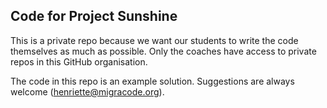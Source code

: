 ## Code for Project Sunshine

This is a private repo because we want our students to write the code themselves as much as possible. Only the coaches have access to private repos in this GitHub organisation.

The code in this repo is an example solution. Suggestions are always welcome (henriette@migracode.org). 